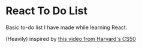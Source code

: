 # React To Do List
Basic to-do list I have made while learning React.

(Heavily) inspired by [this video from Harvard's CS50](https://youtu.be/3HMtarQAt3A)